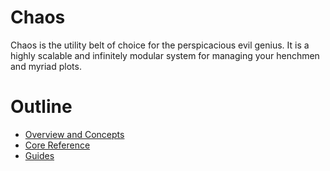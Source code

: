 Chaos
=====

Chaos is the utility belt of choice for the perspicacious evil genius.  It is
a highly scalable and infinitely modular system for managing your henchmen and
myriad plots.


Outline
=======

* [Overview and Concepts](overview/)
* [Core Reference](core/)
* [Guides](guides/)
